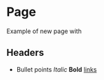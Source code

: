 # Page
 Example of new page with 
## Headers
- Bullet points
*Italic*
**Bold**
[links](/wiki/Python)
